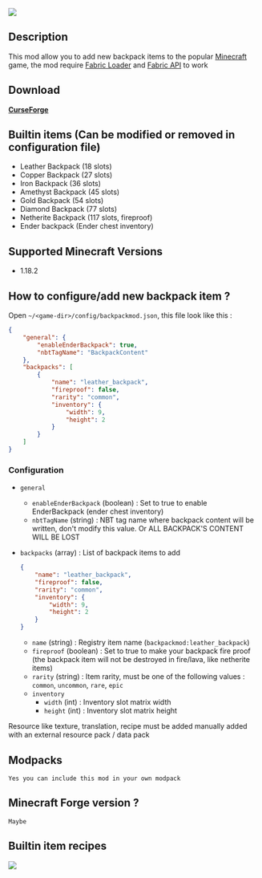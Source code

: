 ![](https://raw.githubusercontent.com/SpyMan10/backpackmod/1.17/imgs/mod_image.png)

## Description

This mod allow you to add new backpack items to the popular [Minecraft](http://minecraft.net) game,
the mod require [Fabric Loader](https://fabricmc.net/) and [Fabric API](https://www.curseforge.com/minecraft/mc-mods/fabric-api) to work

## Download

**[CurseForge](https://www.curseforge.com/minecraft/mc-mods/backpackmod)**

## Builtin items (Can be modified or removed in configuration file)

- Leather Backpack (18 slots)
- Copper Backpack (27 slots)
- Iron Backpack (36 slots)
- Amethyst Backpack (45 slots)
- Gold Backpack (54 slots)
- Diamond Backpack (77 slots)
- Netherite Backpack (117 slots, fireproof)
- Ender backpack (Ender chest inventory)

## Supported Minecraft Versions

- 1.18.2

## How to configure/add new backpack item ?

Open `~/<game-dir>/config/backpackmod.json`, this file look like this :

```json
{
    "general": {
        "enableEnderBackpack": true,
        "nbtTagName": "BackpackContent"
    },
    "backpacks": [
        {
            "name": "leather_backpack",
            "fireproof": false,
            "rarity": "common",
            "inventory": {
                "width": 9,
                "height": 2
            }
        }
    ]
}
```

### Configuration

- `general`
  - `enableEnderBackpack` (boolean) : Set to true to enable EnderBackpack (ender chest inventory)
  - `nbtTagName` (string) : NBT tag name where backpack content will be written, don't modify this value. Or ALL BACKPACK'S CONTENT WILL BE LOST
- `backpacks` (array) : List of backpack items to add

  ```json
  {
      "name": "leather_backpack",
      "fireproof": false,
      "rarity": "common",
      "inventory": {
          "width": 9,
          "height": 2
      }
  }
  ```
  - `name` (string) : Registry item name (`backpackmod:leather_backpack`)
  - `fireproof` (boolean) : Set to true to make your backpack fire proof (the backpack item will not be destroyed in fire/lava, like netherite items) 
  - `rarity` (string) : Item rarity, must be one of the following values : `common`, `uncommon`, `rare`, `epic`
  - `inventory`
    - `width` (int) : Inventory slot matrix width
    - `height` (int) : Inventory slot matrix height

Resource like texture, translation, recipe must be added manually added with an external resource pack / data pack

## Modpacks

`Yes you can include this mod in your own modpack`

## Minecraft Forge version ?

`Maybe`

## Builtin item recipes

![](https://raw.githubusercontent.com/SpyMan10/backpackmod/1.17/imgs/recipes.png)
